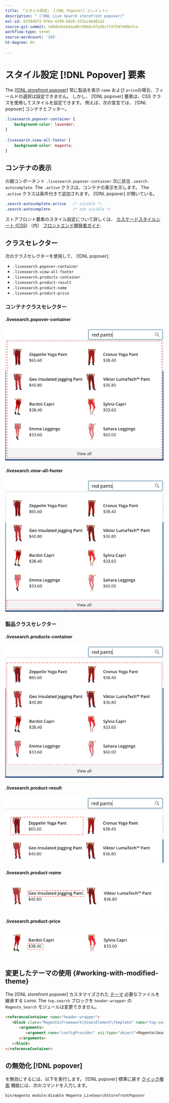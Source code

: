 ```yaml
---
title: 「スタイル設定」 [!DNL Popover] エレメント»
description: " [!DNL Live Search storefront popover]"
exl-id: 033049f2-976e-4299-b026-333ac4b481a3
source-git-commit: 3d0de3eeb4aa96c996bc9fa38cffd7597e89e7ca
workflow-type: tm+mt
source-wordcount: '203'
ht-degree: 0%

---
```


# スタイル設定 [!DNL Popover] 要素

The [[!DNL storefront popover]](storefront-popover.md) 常に製品を表示 `name` および `price`の場合、フィールドの選択は設定できません。 しかし、 [!DNL popover] 要素は、CSS クラスを使用してスタイルを設定できます。 例えば、次の宣言では、 [!DNL popover] コンテナとフッター。

```css
.livesearch.popover-container {
    background-color: lavender;
}

.livesearch.view-all-footer {
    background-color: magenta;
}
```

## コンテナの表示

の親コンポーネント `.livesearch.popover-container` 次に該当 `.search-autocomplete`.  The `.active` クラスは、コンテナの表示を示します。 The `.active` クラスは条件付きで追加されます。 [!DNL popover] が開いている。

```css
.search-autocomplete.active   /* visible */
.search-autocomplete          /* not visible */
```

ストアフロント要素のスタイル設定について詳しくは、 [カスケードスタイルシート (CSS)](https://developer.adobe.com/commerce/frontend-core/guide/css/) （内） [フロントエンド開発者ガイド](https://developer.adobe.com/commerce/frontend-core/guide/).

## クラスセレクター

次のクラスセレクターを使用して、 [!DNL popover].

* `.livesearch.popover-container`
* `.livesearch.view-all-footer`
* `.livesearch.products-container`
* `.livesearch.product-result`
* `.livesearch.product-name`
* `.livesearch.product-price`

### コンテナクラスセレクター

#### .livesearch.popover-container

![[!DNL Popover] コンテナ](assets/livesearch-popover-container.png)

#### .livesearch.view-all-footer

![すべてのフッターを表示](assets/livesearch-view-all-footer.png)

### 製品クラスセレクター

#### .livesearch.products-container

![製品コンテナ](assets/livesearch-product-container.png)

#### .livesearch.product-result

![製品の結果](assets/livesearch-product-result.png)

#### .livesearch.product-name

![製品名](assets/livesearch-product-name.png)

#### .livesearch.product-price

![製品価格](assets/livesearch-product-price.png)

## 変更したテーマの使用 {#working-with-modified-theme}

The [!DNL storefront popover] カスタマイズされた [テーマ](https://developer.adobe.com/commerce/frontend-core/guide/themes/) 必要なファイルを継承する *Luma*. The `top.search` ブロックを `header-wrapper` の `Magento_Search` モジュールは変更できません。

```html
<referenceContainer name="header-wrapper">
   <block class="Magento\Framework\View\Element\Template" name="top.search" as="topSearch" template="Magento_Search::form.mini.phtml">
      <arguments>
         <argument name="configProvider" xsi:type="object">Magento\Search\ViewModel\ConfigProvider</argument>
      </arguments>
   </block>
</referenceContainer>
```

## の無効化 [!DNL popover]

を無効にするには、以下を実行します。 [!DNL popover] 標準に戻す [クイック検索](https://experienceleague.adobe.com/docs/commerce-admin/catalog/catalog/search/search.html#quick-search) 機能には、次のコマンドを入力します。

```bash
bin/magento module:disable Magento_LiveSearchStorefrontPopover
```
